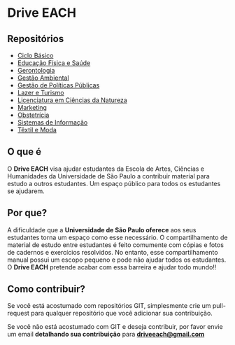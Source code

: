# Drive EACH

## Repositórios
- [Ciclo Básico](https://github.com/driveeach/drivecb)
- [Educação Física e Saúde](https://github.com/driveeach/driveefs)
- [Gerontologia](https://github.com/driveeach/drivegeronto)
- [Gestão Ambiental](https://github.com/driveeach/drivega)
- [Gestão de Políticas Públicas](https://github.com/driveeach/drivegpp)
- [Lazer e Turismo](https://github.com/driveeach/drivelzt)
- [Licenciatura em Ciências da Natureza](https://github.com/driveeach/drivelcn)
- [Marketing](https://github.com/driveeach/drivemkt)
- [Obstetrícia](https://github.com/driveeach/driveobs)
- [Sistemas de Informação](https://github.com/driveeach/drivesi)
- [Têxtil e Moda](https://github.com/driveeach/drivetm)



## O que é
O **Drive EACH** visa ajudar estudantes da Escola de Artes, Ciências e Humanidades da Universidade de São Paulo a contribuir material para estudo a outros estudantes. Um espaço público para todos os estudantes se ajudarem.

## Por que?
A dificuldade que a **Universidade de São Paulo oferece** aos seus estudantes torna um espaço como esse necessário. O compartilhamento de material de estudo entre estudantes é feito comumente com cópias e fotos de cadernos e exercícios resolvidos. No entanto, esse compartilhamento manual possui um escopo pequeno e pode não ajudar todos os estudantes. O **Drive EACH** pretende acabar com essa barreira e ajudar todo mundo!!

## Como contribuir?
Se você está acostumado com repositórios GIT, simplesmente crie um pull-request para qualquer repositório que você adicionar sua contribuição.

Se você não está acostumado com GIT e deseja contribuir, por favor envie um email **detalhando sua contribuição** para **driveeach@gmail.com**

